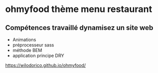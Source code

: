 # ohmyfood thème menu restaurant 
## Compétences travaillé dynamisez un site web
- Animations
- préprocesseur sass
- méthode BEM
- application principe DRY

https://wilodorico.github.io/ohmyfood/
